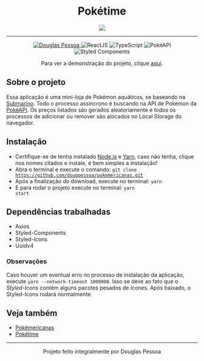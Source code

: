<h1 align="center">Pokétime</h1>

<div align="center">
   <img src="https://i.ibb.co/k4kjgWD/wireframe-pokemarino.jpg" />
</div>
<hr />
<p align="center">
  <a  href="https://www.linkedin.com/in/douglaspessoa/"  target="_blank">
    <img  src="https://img.shields.io/badge/desenvolvedor-Douglas%20Pessoa-yellowgreen"  alt="Douglas Pessoa">
  </a>

  <img src="https://img.shields.io/badge/framework-ReactJS-60DBFB" alt="ReactJS">
  <img src="https://img.shields.io/badge/linguagem-TypeScript-007ACC" alt="TypeScript">
<img src="https://img.shields.io/badge/API-PokéAPI-EF5350" alt="PokéAPI">
  <img src="https://img.shields.io/badge/CSS--In--JS-Styled%20Components-ee00ff" alt="Styled Components">
</p>

<p align="center">Para ver a demonstração do projeto, clique <a href="https://pokemarino.netlify.app/">aqui</a>.</p>

<h2>Sobre o projeto</h2>

<p>
  Essa aplicação é uma mini-loja de Pokémon aquáticos, se baseando na <a 
  href="https://submarino.com.br">Submarino</a>. Todo o processo assíncrono é buscando na API de Pokémon da <a href="https://pokeapi.co/">PokéAPI</a>. Os preços listados são gerados aleatoriamente e todos os processos de adicionar ou remover são alocados no Local Storage do navegador.  
</p>

<h2>Instalação</h2>

- Certifique-se de tenha instalado <a href="https://nodejs.org/en/" target="_target">Node.js</a> e <a href="https://yarnpkg.com/">Yarn</a>, caso não tenha, clique nos nomes citados e instale, é bem simples a instalação!
- Abra o terminal e execute o comando: <code>git clone  https://github.com/dougpessoa/pokemericanas.git</code>
- Após a finalização do download, execute no terminal: <code>yarn</code>
- E para rodar o projeto execute no terminal: <code>yarn start</code>

<h2>Dependências trabalhadas</h2>

- Axios
- Styled-Components
- Styled-Icons
- Uuidv4

<h3>Observações</h3>
<p>
Caso houver um eventual erro no processo de instalação da aplicação, execute <code>yarn --network-timeout 1000000</code>. Isso se deve ao fato que o <i>Styled-Icons</i> contém alguns pacotes pesados de ícones. Após baixado, o Styled-Icons rodará normalmente.
</p>

<h2>Veja também</h2>

- <a href="https://github.com/dougpessoa/pokemericanas">Pokémericanas</a>
- <a href="https://github.com/dougpessoa/poketime">Pokétime</a>

<hr />
<p align="center">Projeto feito integralmente por Douglas Pessoa</p>